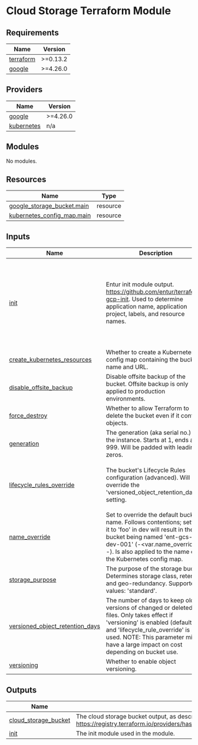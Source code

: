 # Cloud Storage Terraform Module #

<!-- BEGIN_TF_DOCS -->
## Requirements

| Name | Version |
|------|---------|
| <a name="requirement_terraform"></a> [terraform](#requirement\_terraform) | >=0.13.2 |
| <a name="requirement_google"></a> [google](#requirement\_google) | >=4.26.0 |

## Providers

| Name | Version |
|------|---------|
| <a name="provider_google"></a> [google](#provider\_google) | >=4.26.0 |
| <a name="provider_kubernetes"></a> [kubernetes](#provider\_kubernetes) | n/a |

## Modules

No modules.

## Resources

| Name | Type |
|------|------|
| [google_storage_bucket.main](https://registry.terraform.io/providers/hashicorp/google/latest/docs/resources/storage_bucket) | resource |
| [kubernetes_config_map.main](https://registry.terraform.io/providers/hashicorp/kubernetes/latest/docs/resources/config_map) | resource |

## Inputs

| Name | Description | Type | Default | Required |
|------|-------------|------|---------|:--------:|
| <a name="input_init"></a> [init](#input\_init) | Entur init module output. https://github.com/entur/terraform-gcp-init. Used to determine application name, application project, labels, and resource names. | <pre>object({<br/>    app = object({<br/>      id         = string<br/>      name       = string<br/>      owner      = string<br/>      project_id = string<br/>    })<br/>    environment   = string<br/>    labels        = map(string)<br/>    is_production = bool<br/>  })</pre> | n/a | yes |
| <a name="input_create_kubernetes_resources"></a> [create\_kubernetes\_resources](#input\_create\_kubernetes\_resources) | Whether to create a Kubernetes config map containing the bucket name and URL. | `bool` | `true` | no |
| <a name="input_disable_offsite_backup"></a> [disable\_offsite\_backup](#input\_disable\_offsite\_backup) | Disable offsite backup of the bucket. Offsite backup is only applied to production environments. | `bool` | `false` | no |
| <a name="input_force_destroy"></a> [force\_destroy](#input\_force\_destroy) | Whether to allow Terraform to delete the bucket even if it contains objects. | `bool` | `false` | no |
| <a name="input_generation"></a> [generation](#input\_generation) | The generation (aka serial no.) of the instance. Starts at 1, ends at 999. Will be padded with leading zeros. | `number` | `1` | no |
| <a name="input_lifecycle_rules_override"></a> [lifecycle\_rules\_override](#input\_lifecycle\_rules\_override) | The bucket's Lifecycle Rules configuration (advanced). Will override the 'versioned\_object\_retention\_days' setting. | <pre>map(object({<br/>    action = object({<br/>      type = string<br/>    })<br/>    condition = map(string)<br/>  }))</pre> | `null` | no |
| <a name="input_name_override"></a> [name\_override](#input\_name\_override) | Set to override the default bucket name. Follows contentions; setting it to 'foo' in dev will result in the bucket being named 'ent-gcs-foo-dev-001' (<prefix>-<var.name\_override>-<env>-<generation>). Is also applied to the name of the Kubernetes config map. | `string` | `null` | no |
| <a name="input_storage_purpose"></a> [storage\_purpose](#input\_storage\_purpose) | The purpose of the storage bucket. Determines storage class, retention and geo-redundancy. Supported values: 'standard'. | `string` | `"standard"` | no |
| <a name="input_versioned_object_retention_days"></a> [versioned\_object\_retention\_days](#input\_versioned\_object\_retention\_days) | The number of days to keep old versions of changed or deleted files. Only takes effect if 'versioning' is enabled (default), and 'lifecycle\_rule\_override' is not used. NOTE: This parameter might have a large impact on cost depending on bucket use. | `number` | `2` | no |
| <a name="input_versioning"></a> [versioning](#input\_versioning) | Whether to enable object versioning. | `bool` | `true` | no |

## Outputs

| Name | Description |
|------|-------------|
| <a name="output_cloud_storage_bucket"></a> [cloud\_storage\_bucket](#output\_cloud\_storage\_bucket) | The cloud storage bucket output, as described in https://registry.terraform.io/providers/hashicorp/google/latest/docs/resources/storage_bucket. |
| <a name="output_init"></a> [init](#output\_init) | The init module used in the module. |
<!-- END_TF_DOCS -->